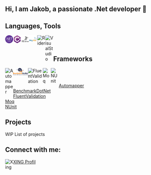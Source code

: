 ## Hi, I am Jakob, a passionate .Net developer :wave:

## Languages, Tools

<img align="left" alt=".Net" width="26px" src="https://raw.githubusercontent.com/devicons/devicon/master/icons/dotnetcore/dotnetcore-original.svg"/>
<img align="left" alt="C#" width="26px" src="https://raw.githubusercontent.com/devicons/devicon/master/icons/csharp/csharp-original.svg"/>

<img align="left" alt="MicrosoftSQL" width="26px" src="https://raw.githubusercontent.com/devicons/devicon/master/icons/microsoftsqlserver/microsoftsqlserver-plain-wordmark.svg"/>
<img align="left" alt="MySQL" width="26px" src="https://raw.githubusercontent.com/devicons/devicon/master/icons/mysql/mysql-original-wordmark.svg"/>


<img align="left" alt="Rider" width="26px" src="https://cdn.jsdelivr.net/npm/simple-icons@v6/icons/rider.svg"/>
<img align="left" alt="VisualStudio" width="26px" src="https://cdn.jsdelivr.net/npm/simple-icons@v6/icons/visualstudio.svg"/>

<br>
<br>

## Frameworks

<img align="left" alt="Automapper" width="26px" src="https://raw.githubusercontent.com/automapper/automapper/master/icon.png"/>
<img align="left" alt="BenchmarkDotNet" width="48px" src="https://raw.githubusercontent.com/dotnet/benchmarkdotnet/master/docs/logo/logo.svg"/>
<img align="left" alt="FluentValidation" width="48px" src="https://raw.githubusercontent.com/fluentvalidation/fluentvalidation/master/logo/fluent-validation-logo.svg"/>
<img align="left" alt="Moq" width="26px" src="https://raw.githubusercontent.com/moq/moq4/master/docs/assets/images/moq-icon.png"/>
<img align="left" alt="NUnit" width="26px" src="https://raw.githubusercontent.com/nunit/nunit/master/nuget/icon.png"/>

<br>
<br>

[Automapper](https://github.com/automapper/automapper)
<br>
[BenchmarkDotNet](https://github.com/dotnet/benchmarkdotnet)
<br>
[FluentValidation](https://github.com/fluentvalidation/fluentvalidation)
<br>
[Moq](https://github.com/moq/moq4)
<br>
[NUnit](https://github.com/nunit/nunit)

## Projects

WIP List of projects

## Connect with me:

[<img align="left" alt="Xing" width="26px" src="https://cdn.jsdelivr.net/npm/simple-icons@v6/icons/xing.svg"/>][XING Profil] [XING Profil]


[XING Profil]:https://www.xing.com/profile/Jakob_Taulin
